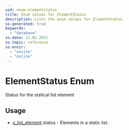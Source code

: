 ```yaml
---
uid: enum-elementstatus
title: Enum values for ElementStatus
description: Lists the enum values for ElementStatus.
so.generated: true
keywords:
  - "database"
so.date: 11.02.2021
so.topic: reference
so.envir:
  - "onsite"
  - "online"
---
```


# ElementStatus Enum

Status for the statical list element


## Usage

* [s_list_element](../s-list-element.md).status - Elements in a static list.

